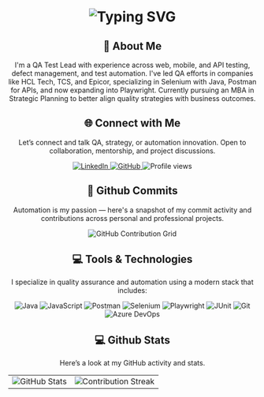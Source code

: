 <div align="center">
    <h1><img src="https://readme-typing-svg.herokuapp.com?font=Jetbrains+mono&size=30&duration=3000&color=a0f8f9&center=true&vCenter=true&width=435&lines=Hey..+I'm+Omar+Cavazos;This+is..;..my+Github..;" alt="Typing SVG"/></h1>
    
</div>

<div align="center">
    <h2>🚀 About Me</h2>
    <p>I'm a QA Test Lead with experience across web, mobile, and API testing, defect management, and test automation. I've led QA efforts in companies like HCL Tech, TCS, and Epicor, specializing in Selenium with Java, Postman for APIs, and now expanding into Playwright. Currently pursuing an MBA in Strategic Planning to better align quality strategies with business outcomes.</p>
</div>

<div align="center">
<h2 align="center" class="section-heading">🌐 Connect with Me</h2>
<p>Let’s connect and talk QA, strategy, or automation innovation. Open to collaboration, mentorship, and project discussions.</p>
<div align="center">
  <a href="https://www.linkedin.com/in/omar-cavazos">
    <img src="https://img.shields.io/badge/OmarCavazos-0077B5?style=for-the-badge&logo=linkedin&logoColor=white" alt="LinkedIn"/>
  </a>
  <a href="https://github.com/OmarCavazos" target="_blank">
    <img src="https://img.shields.io/badge/View%20on%20GitHub-%230077B5.svg?&style=for-the-badge&logo=github&logoColor=white" alt="GitHub"/>
  </a>
  <img src="https://komarev.com/ghpvc/?username=OmarCavazos&style=for-the-badge" alt="Profile views" />
</div>

<div align="center">
  <h2>🚀 Github Commits</h2>
  <p>Automation is my passion — here's a snapshot of my commit activity and contributions across personal and professional projects.</p>
  <img src="https://github-readme-activity-graph.vercel.app/graph?username=OmarCavazos&theme=react-dark" alt="GitHub Contribution Grid" />
</div>

<h2 align="center" class="section-heading">💻 Tools & Technologies</h2>
<p>I specialize in quality assurance and automation using a modern stack that includes:</p>
<div align="center">
  <img src="https://img.shields.io/badge/Java-007396?style=for-the-badge&logo=java&logoColor=white" alt="Java" />
  <img src="https://img.shields.io/badge/JavaScript-F7DF1E?style=for-the-badge&logo=javascript&logoColor=black" alt="JavaScript" />
  <img src="https://img.shields.io/badge/Postman-FF6C37?style=for-the-badge&logo=postman&logoColor=white" alt="Postman" />
  <img src="https://img.shields.io/badge/Selenium-43B02A?style=for-the-badge&logo=selenium&logoColor=white" alt="Selenium" />
  <img src="https://img.shields.io/badge/Playwright-2EAD33?style=for-the-badge&logo=playwright&logoColor=white" alt="Playwright" />
  <img src="https://img.shields.io/badge/JUnit-25A162?style=for-the-badge&logo=java&logoColor=white" alt="JUnit" />
  <img src="https://img.shields.io/badge/Git-F05032?style=for-the-badge&logo=git&logoColor=white" alt="Git" />
  <img src="https://img.shields.io/badge/Azure%20DevOps-0078D7?style=for-the-badge&logo=azuredevops&logoColor=white" alt="Azure DevOps" />
</div>

<div align="center">
<h2 align="center" class="section-heading"> 💻 Github Stats</h2>
<p>Here’s a look at my GitHub activity and stats.</p>
 <table align="center" width="100%" height="100%">
    <tr>
       <td><img style="border: none;" src="https://github-profile-summary-cards.vercel.app/api/cards/profile-details?username=OmarCavazos&theme=github_dark" alt="GitHub Stats"/></td>
       <td><img style="border: none;" src="https://github-readme-streak-stats.herokuapp.com/?user=OmarCavazos&theme=merko" alt="Contribution Streak"/></td>
    </tr>
 </table>
 <table align="center" width="100%" height="100%">
    <tr>
        <td><img style="border: none;" src="https://github-profile-summary-cards.vercel.app/api/cards/stats?username=OmarCavazos&theme=github_dark" alt="Stats"/></td>
        <td><img style="border: none;" src="https://github-profile-summary-cards.vercel.app/api/cards/productive-time?username=OmarCavazos&theme=github_dark&utcOffset=-6" alt="Productive Time"/></td>
        <td><img style="border: none;" src="https://github-profile-summary-cards.vercel.app/api/cards/repos-per-language?username=OmarCavazos&theme=github_dark" alt="Repos by Language"/></td>
        <td><img style="border: none;" src="https://github-profile-summary-cards.vercel.app/api/cards/most-commit-language?username=OmarCavazos&theme=github_dark" alt="Top Language"/></td>
    </tr>
 </table>
</div>
